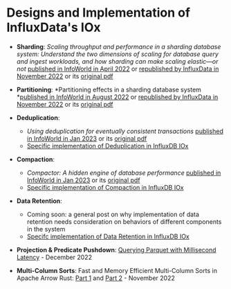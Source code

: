 # Designs and Implementation of InfluxData's IOx

* **Sharding**: *Scaling throughput and performance in a sharding database system: Understand the two dimensions of scaling for database query and ingest workloads, and how sharding can make scaling elastic—or not* [published in InfoWorld in April 2022](https://www.infoworld.com/article/3656915/scaling-throughput-and-performance-in-a-sharding-database-system.html) or [republished by InfluxData in November 2022](https://www.influxdata.com/blog/scaling-throughput-performance-sharding-database-system/) or its [original pdf](scaling_throughput_and_performance_in_a_sharidng_DB.pdf)
  
* **Partitioning**: *Partitioning effects in a sharding database system *[published in InfoWorld in August 2022](https://www.infoworld.com/article/3666513/partitioning-for-performance-in-a-sharding-database-system.html) or [republished by InfluxData in November 2022](https://www.influxdata.com/blog/partitioning-performance-sharding-database-system/) or its [original pdf](partitioning_effects_in_a_sharding_database.pdf)
  
* **Deduplication**:
  * *Using deduplication for eventually consistent transactions* [published in InfoWorld in Jan 2023](https://www.infoworld.com/article/3683915/using-deduplication-for-eventually-consistent-transactions.html) or its [original pdf](deduplication.pdf)
  * [Specific implementation of Deduplication in InfluxDB IOx](https://github.com/influxdata/influxdb_iox/blob/main/docs/dedup_and_sort.md)
  
* **Compaction**:
  * *Compactor: A hidden engine of database performance* [published in InfoWorld in Jan 2023](https://www.infoworld.com/article/3685496/compactor-a-hidden-engine-of-database-performance.html) or its [original pdf](compactor.pdf)
  * [Specific implementation of Compaction in InfluxDB IOx](https://github.com/influxdata/influxdb_iox/blob/main/docs/compactor.md)
  
* **Data Retention**:
  * Coming soon: a general post on why implementation of data retention needs consideration on behaviors of different components in the system
  * [Specifc implementation of Data Retention in InfluxDB IOx](https://github.com/influxdata/influxdb_iox/blob/main/docs/retention_policy.md)
  
* **Projection & Predicate Pushdown**: [Querying Parquet with Millisecond Latency](https://www.influxdata.com/blog/querying-parquet-millisecond-latency/) - December 2022
  
* **Multi-Column Sorts**: Fast and Memory Efficient Multi-Column Sorts in Apache Arrow Rust: [Part 1](https://arrow.apache.org/blog/2022/11/07/multi-column-sorts-in-arrow-rust-part-1/) and [Part 2](https://arrow.apache.org/blog/2022/11/07/multi-column-sorts-in-arrow-rust-part-2/) - November 2022